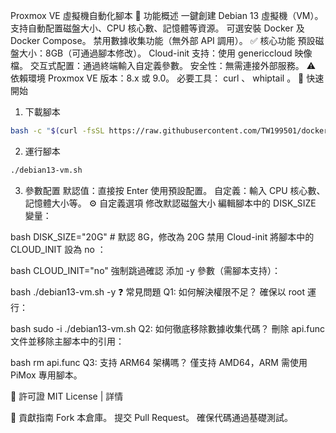 Proxmox VE 虛擬機自動化腳本
📌 功能概述
一鍵創建 Debian 13 虛擬機（VM）。
支持自動配置磁盤大小、CPU 核心數、記憶體等資源。
可選安裝 Docker 及 Docker Compose。
禁用數據收集功能（無外部 API 調用）。
✅ 核心功能
預設磁盤大小：8GB（可通過腳本修改）。
Cloud-init 支持：使用 genericcloud 映像檔。
交互式配置：通過終端輸入自定義參數。
安全性：無需連接外部服務。
⚠️ 依賴環境
Proxmox VE 版本：8.x 或 9.0。
必要工具： curl 、 whiptail 。
🚀 快速開始
1. 下載腳本
```bash
bash -c "$(curl -fsSL https://raw.githubusercontent.com/TW199501/docker-operation/main/proxmox9.0/debian13-vm.sh)"
```
2. 運行腳本
```bash
./debian13-vm.sh
```
3. 參數配置
默認值：直接按 Enter 使用預設配置。
自定義：輸入 CPU 核心數、記憶體大小等。
⚙️ 自定義選項
修改默認磁盤大小
編輯腳本中的 DISK_SIZE 變量：

bash
DISK_SIZE="20G"  # 默認 8G，修改為 20G
禁用 Cloud-init
將腳本中的 CLOUD_INIT 設為 no ：

bash
CLOUD_INIT="no"
強制跳過確認
添加 -y 參數（需腳本支持）：

bash
./debian13-vm.sh -y
❓ 常見問題
Q1: 如何解決權限不足？
確保以 root 運行：

bash
sudo -i
./debian13-vm.sh
Q2: 如何徹底移除數據收集代碼？
刪除 api.func 文件並移除主腳本中的引用：

bash
rm api.func
Q3: 支持 ARM64 架構嗎？
僅支持 AMD64，ARM 需使用 PiMox 專用腳本。

📜 許可證
MIT License | 詳情

🤝 貢獻指南
Fork 本倉庫。
提交 Pull Request。
確保代碼通過基礎測試。